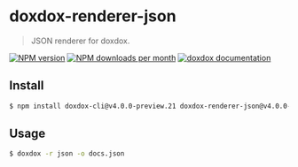 # doxdox-renderer-json

> JSON renderer for doxdox.

[![NPM version](https://img.shields.io/npm/v/doxdox-renderer-json?style=flat-square)](https://www.npmjs.org/package/doxdox-renderer-json)
[![NPM downloads per month](https://img.shields.io/npm/dm/doxdox-renderer-json?style=flat-square)](https://www.npmjs.org/package/doxdox-renderer-json)
[![doxdox documentation](https://img.shields.io/badge/doxdox-documentation-%23E85E95?style=flat-square)](https://doxdox.org)

## Install

```bash
$ npm install doxdox-cli@v4.0.0-preview.21 doxdox-renderer-json@v4.0.0-preview.21 --save-dev
```

## Usage

```bash
$ doxdox -r json -o docs.json
```
